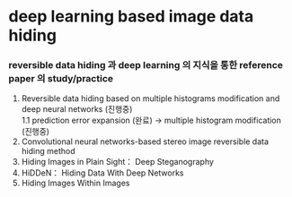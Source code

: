 # deep learning based image data hiding
### reversible data hiding 과 deep learning 의 지식을 통한 reference paper 의 study/practice  

1. Reversible data hiding based on multiple histograms modification and deep neural networks (진행중)  
            1.1 prediction error expansion (완료) -> multiple histogram modification (진행중)
2. Convolutional neural networks-based stereo image reversible data hiding method  
3. Hiding Images in Plain Sight： Deep Steganography  
4. HiDDeN： Hiding Data With Deep Networks  
5. Hiding Images Within Images
